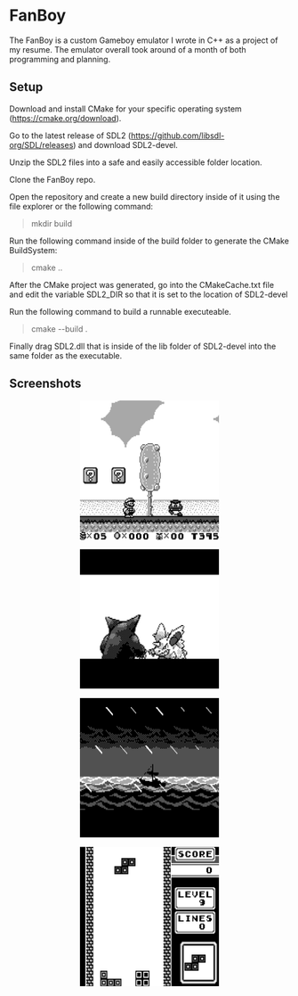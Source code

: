 # FanBoy

The FanBoy is a custom Gameboy emulator I wrote in C++ as a project of my resume.  The emulator overall took around of a month of both programming and planning.  

## Setup
Download and install CMake for your specific operating system (https://cmake.org/download).  

Go to the latest release of SDL2 (https://github.com/libsdl-org/SDL/releases) and download SDL2-devel.  

Unzip the SDL2 files into a safe and easily accessible folder location.  

Clone the FanBoy repo.  

Open the repository and create a new build directory inside of it using the file explorer or the following command:
> mkdir build

Run the following command inside of the build folder to generate the CMake BuildSystem:
> cmake ..

After the CMake project was generated,  go into the CMakeCache.txt file and edit the variable SDL2_DIR so that it is set to the location of SDL2-devel

Run the following command to build a runnable executeable.  
> cmake --build .

Finally drag SDL2.dll that is inside of the lib folder of SDL2-devel into the same folder as the executable.

## Screenshots
<p align="center" style="margin-down: 10%;">
    <img src="images/mario.png" width="250" height="250"> 
</p>

<p align="center" style="margin-down: 10%;">
    <img src="images/pokemon.png" width="250" height="250"> 
</p>

<p align="center" style="margin-down: 10%;">
    <img src="images/zelda.png" width="250" height="250"> 
</p>

<p align="center" style="margin-down: 10%;">
    <img src="images/tetris.png" width="250" height="250"> 
</p>

